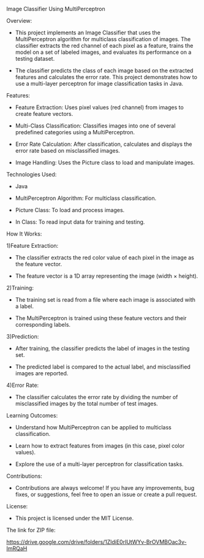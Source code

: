 Image Classifier Using MultiPerceptron

Overview:

- This project implements an Image Classifier that uses the MultiPerceptron algorithm for multiclass classification of images. The classifier extracts the red channel of each pixel as a feature, trains the model on a set of labeled images, and evaluates its performance on a testing dataset.

- The classifier predicts the class of each image based on the extracted features and calculates the error rate. This project demonstrates how to use a multi-layer perceptron for image classification tasks in Java.


Features:

- Feature Extraction: Uses pixel values (red channel) from images to create feature vectors.
  
- Multi-Class Classification: Classifies images into one of several predefined categories using a MultiPerceptron.
  
- Error Rate Calculation: After classification, calculates and displays the error rate based on misclassified images.
  
- Image Handling: Uses the Picture class to load and manipulate images.

  
Technologies Used:

- Java
  
- MultiPerceptron Algorithm: For multiclass classification.
  
- Picture Class: To load and process images.
  
- In Class: To read input data for training and testing.

  
How It Works:

1)Feature Extraction:

- The classifier extracts the red color value of each pixel in the image as the feature vector.
  
- The feature vector is a 1D array representing the image (width × height).
  
2)Training:

- The training set is read from a file where each image is associated with a label.
  
- The MultiPerceptron is trained using these feature vectors and their corresponding labels.
  
3)Prediction:

- After training, the classifier predicts the label of images in the testing set.

- The predicted label is compared to the actual label, and misclassified images are reported.

4)Error Rate:

- The classifier calculates the error rate by dividing the number of misclassified images by the total number of test images.


Learning Outcomes:

- Understand how MultiPerceptron can be applied to multiclass classification.

- Learn how to extract features from images (in this case, pixel color values).

- Explore the use of a multi-layer perceptron for classification tasks.

  
Contributions:

- Contributions are always welcome! If you have any improvements, bug fixes, or suggestions, feel free to open an issue or create a pull request.


License:

- This project is licensed under the MIT License.


The link for ZIP file:

https://drive.google.com/drive/folders/1ZldiE0rIUtWYv-BrOVMBOac3v-ImRQaH
